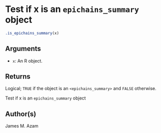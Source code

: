 # Test if x is an `epichains_summary` object

```r
.is_epichains_summary(x)
```

## Arguments

- `x`: An R object.

## Returns

Logical; `TRUE` if the object is an `<epichains_summary>` and `FALSE` otherwise.

Test if x is an `epichains_summary` object

## Author(s)

James M. Azam

